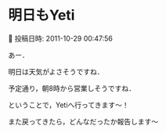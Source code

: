 # 明日もYeti

📅 投稿日時: 2011-10-29 00:47:56

あー．


明日は天気がよさそうですね．


予定通り，朝8時から営業しそうですね．





ということで，Yetiへ行ってきます～！





また戻ってきたら，どんなだったか報告します～
